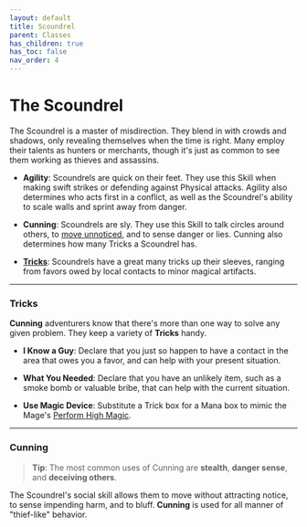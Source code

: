 ```yaml
---
layout: default
title: Scoundrel
parent: Classes
has_children: true
has_toc: false
nav_order: 4
---
```


# The Scoundrel

The Scoundrel is a master of misdirection. They blend in with crowds and shadows, only revealing themselves when the time is right. Many employ their talents as hunters or merchants, though it's just as common to see them working as thieves and assassins.

- **<span style="color: {{ site.scoundrel_color }}">Agility</span>**: Scoundrels are quick on their feet. They use this Skill when making swift strikes or defending against Physical attacks. Agility also determines who acts first in a conflict, as well as the Scoundrel's ability to scale walls and sprint away from danger.

- **<span style="color: {{ site.scoundrel_color }}">Cunning</span>**: Scoundrels are sly. They use this Skill to talk circles around others, to [move unnoticed](../../gameplay/exploration/stealth.md), and to sense danger or lies. Cunning also determines how many Tricks a Scoundrel has.

- **[Tricks](#tricks)**: Scoundrels have a great many tricks up their sleeves, ranging from favors owed by local contacts to minor magical artifacts.

---

### Tricks

**<span style="color: {{ site.scoundrel_color }}">Cunning</span>** adventurers know that there's more than one way to solve any given problem. They keep a variety of **Tricks** handy.

- **I Know a Guy**: Declare that you just so happen to have a contact in the area that owes you a favor, and can help with your present situation.

- **What You Needed**: Declare that you have an unlikely item, such as a smoke bomb or valuable bribe, that can help with the current situation.

- **Use Magic Device**: Substitute a Trick box for a Mana box to mimic the Mage's [Perform High Magic](../mage/index.html#mana).

---

### Cunning

> **Tip**: The most common uses of Cunning are **stealth**, **danger sense**, and **deceiving others**.

The Scoundrel's social skill allows them to move without attracting notice, to sense impending harm, and to bluff. **<span style="color: {{ site.scoundrel_color }}">Cunning</span>** is used for all manner of "thief-like" behavior.

<!-- ---

### Specializations

### <span style="color: {{ site.scoundrel_color }}">The Assassin</span>

Expert infiltrators proficient in the use of poisons. Their weapon of choice are "thorns", small needles that can be discretely thrown or attached to the ends of arrows. Though not formally organized under a guild, [Assassins](../../more/specializations/assassin.html) tend to operate in a loose network of criminal organizations.

### <span style="color: {{ site.scoundrel_color }}">The Bard</span>

Members of a courier's guild, trained in a little magic, a little stage alchemy, and the art of throwing knives. [Bards](../../more/specializations/bard.html) are frequently employed as messengers, entertainers, spies, and legal consul. Their social position is nebulous enough that they can comfortably interact with aristocrats and peasants.

### <span style="color: {{ site.scoundrel_color }}">The Ranger</span>

A catch-all term for those trained in a martial tradition popularized by the Tribes. [Rangers](../../more/specializations/ranger.html) are fleet-footed warriors with an affinity for the natural world. Their ability to control and communicate with wildlife makes them highly sought after as guides and monster hunters. -->
